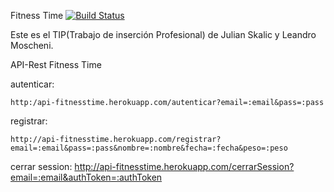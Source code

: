 Fitness Time [![Build Status](https://travis-ci.org/FitnessTime/Backend.svg?branch=master)](https://travis-ci.org/FitnessTime)


Este es el TIP(Trabajo de inserción Profesional) de Julian Skalic y Leandro Moscheni.

API-Rest Fitness Time

autenticar:

	http:/api-fitnesstime.herokuapp.com/autenticar?email=:email&pass=:pass

registrar:

	http://api-fitnesstime.herokuapp.com/registrar?email=:email&pass=:pass&nombre=:nombre&fecha=:fecha&peso=:peso

cerrar session:
	http://api-fitnesstime.herokuapp.com/cerrarSession?email=:email&authToken=:authToken